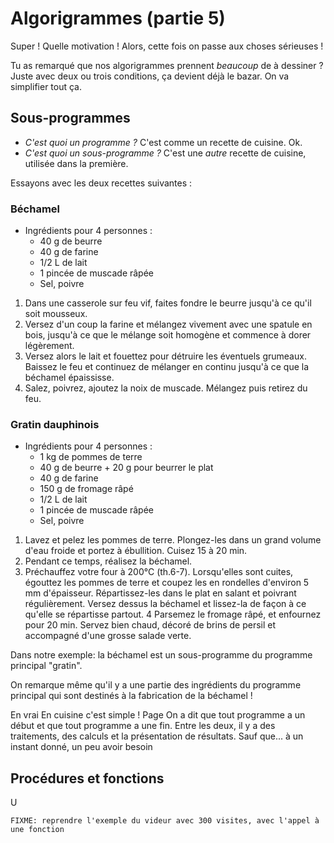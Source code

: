 
Algorigrammes (partie 5)
==============================

Super ! Quelle motivation ! Alors, cette fois on passe aux choses sérieuses !

Tu as remarqué que nos algorigrammes prennent _beaucoup_ de à dessiner ?  Juste avec deux ou trois conditions, ça devient déjà le bazar. On va simplifier tout ça.


Sous-programmes
--------------------

* _C'est quoi un programme ?_ C'est comme un recette de cuisine. Ok.
* _C'est quoi un sous-programme ?_ C'est une _autre_ recette de cuisine, utilisée dans la première.

Essayons avec les deux recettes suivantes :

### Béchamel

* Ingrédients pour 4 personnes :
    *  40 g de beurre
    *  40 g de farine
    *  1/2 L de lait
    *  1 pincée de muscade râpée
    *  Sel, poivre


1. Dans une casserole sur feu vif, faites fondre le beurre jusqu'à ce qu'il soit mousseux. 
2. Versez d'un coup la farine et mélangez vivement avec une spatule en bois, jusqu'à ce que le mélange soit homogène et commence à dorer légèrement. 
3. Versez alors le lait et fouettez pour détruire les éventuels grumeaux. Baissez le feu et continuez de mélanger en continu jusqu'à ce que la béchamel épaississe. 
4. Salez, poivrez, ajoutez la noix de muscade. Mélangez puis retirez du feu.

### Gratin dauphinois

* Ingrédients pour 4 personnes :
    *  1 kg de pommes de terre
    *  40 g de beurre + 20 g pour beurrer le plat
    *  40 g de farine
    *  150 g de fromage râpé
    *  1/2 L de lait
    *  1 pincée de muscade râpée
    *  Sel, poivre

1. Lavez et pelez les pommes de terre. Plongez-les dans un grand volume d'eau froide et portez à ébullition. Cuisez 15 à 20 min.
2. Pendant ce temps, réalisez la béchamel.
3. Préchauffez votre four à 200°C (th.6-7). Lorsqu'elles sont cuites, égouttez les pommes de terre et coupez les en rondelles d'environ 5 mm d'épaisseur. Répartissez-les dans le plat en salant et poivrant régulièrement. Versez dessus la béchamel et lissez-la de façon à ce qu'elle se répartisse partout. 
4 Parsemez le fromage râpé, et enfournez pour 20 min. Servez bien chaud, décoré de brins de persil et accompagné d'une grosse salade verte.


Dans notre exemple: la béchamel est un sous-programme du programme principal "gratin".

On remarque même qu'il y a une partie des ingrédients du programme principal qui sont destinés à la fabrication de la béchamel !

En vrai
En cuisine c'est simple ! Page 
On a dit que tout programme a un début et que tout programme a une fin. Entre les deux, il y a des traitements, des calculs et la présentation de résultats. Sauf que... à un instant donné, un peu avoir besoin 


Procédures et fonctions
----------------------------------

U

    FIXME: reprendre l'exemple du videur avec 300 visites, avec l'appel à une fonction
